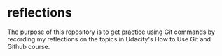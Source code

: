 # reflections

The purpose of this repository is to get practice using Git commands by recording my reflections on
the topics in Udacity's How to Use Git and Github course.
